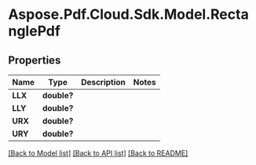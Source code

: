 # Aspose.Pdf.Cloud.Sdk.Model.RectanglePdf
## Properties

Name | Type | Description | Notes
------------ | ------------- | ------------- | -------------
**LLX** | **double?** |  | 
**LLY** | **double?** |  | 
**URX** | **double?** |  | 
**URY** | **double?** |  | 

[[Back to Model list]](../README.md#documentation-for-models) [[Back to API list]](../README.md#documentation-for-api-endpoints) [[Back to README]](../README.md)

